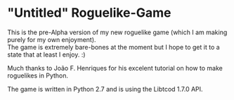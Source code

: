 # "Untitled" Roguelike-Game

This is the pre-Alpha version of my new roguelike game (which I am making purely for my own enjoyment).  
The game is extremely bare-bones at the moment but I hope to get it to a state that at least I enjoy. :)

Much thanks to João F. Henriques for his excelent tutorial on how to make roguelikes in Python.

The game is written in Python 2.7 and is using the Libtcod 1.7.0 API.
